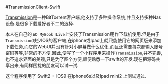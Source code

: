 #TransmissionClient-Swift


[Transmission](http://www.transmissionbt.com)是一种BitTorrent客户端,他支持了多种操作系统,并且支持多种Nas设备.是很多下载爱好者不二的选择.

本人在自己的 `WD MyBook Live`上安装了Transmission用作下载机使用.但是由于`Transmission`缺少IOS的客户端,在iphone或Ipad上就只能使用它的网页版来添加下载任务,而它的WebUI并没有针对小屏幕做什么优化,而且还需要每次都输入账号密码等等,非常的不方便.因此,便写了一个小程序用来操作`Transmission`,并不完善,也不追求界面的美观,只是为了图个方便,顺便熟悉一下swift的开发.现在把源码共享出来,有同样困扰的朋友可以试一试.

这个程序使用了 Swift2 + IOS9 在Iphone6s以及Ipad mini2 上测试通过.

